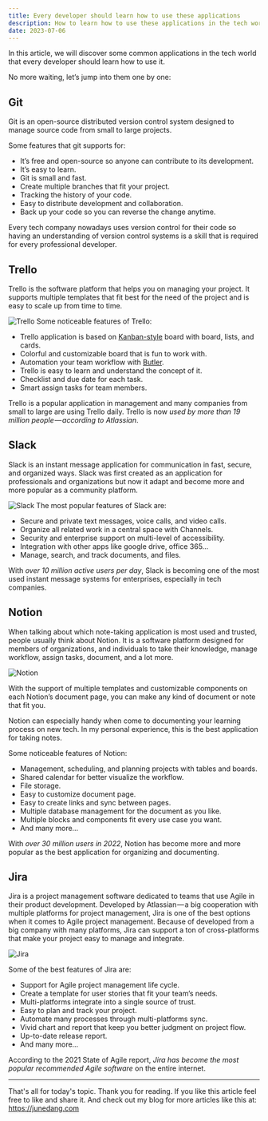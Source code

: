 ```yaml
---
title: Every developer should learn how to use these applications
description: How to learn how to use these applications in the tech world
date: 2023-07-06
---
```


In this article, we will discover some common applications in the tech world that every developer should learn how to use it.

No more waiting, let’s jump into them one by one:

## Git
Git is an open-source distributed version control system designed to manage source code from small to large projects.

Some features that git supports for:

- It’s free and open-source so anyone can contribute to its development.
- It’s easy to learn.
- Git is small and fast.
- Create multiple branches that fit your project.
- Tracking the history of your code.
- Easy to distribute development and collaboration.
- Back up your code so you can reverse the change anytime.

Every tech company nowadays uses version control for their code so having an understanding of version control systems is a skill that is required for every professional developer.

## Trello
Trello is the software platform that helps you on managing your project. It supports multiple templates that fit best for the need of the project and is easy to scale up from time to time.

![Trello](https://dev-to-uploads.s3.amazonaws.com/uploads/articles/u4xjjsj6b79uhvx0du3d.png)
Some noticeable features of Trello:

- Trello application is based on [Kanban-style](https://en.wikipedia.org/wiki/Kanban_board) board with board, lists, and cards.
- Colorful and customizable board that is fun to work with.
- Automation your team workflow with [Butler](https://blog.trello.com/butler-power-up-trello-automation).
- Trello is easy to learn and understand the concept of it.
- Checklist and due date for each task.
- Smart assign tasks for team members.

Trello is a popular application in management and many companies from small to large are using Trello daily. Trello is now _used by more than 19 million people — according to Atlassian_.

## Slack

Slack is an instant message application for communication in fast, secure, and organized ways. Slack was first created as an application for professionals and organizations but now it adapt and become more and more popular as a community platform.

![Slack](https://dev-to-uploads.s3.amazonaws.com/uploads/articles/6obm6q7c2miupz8xvtdf.jpg)
The most popular features of Slack are:

- Secure and private text messages, voice calls, and video calls.
- Organize all related work in a central space with Channels.
- Security and enterprise support on multi-level of accessibility.
- Integration with other apps like google drive, office 365…
- Manage, search, and track documents, and files.

With _over 10 million active users per day_, Slack is becoming one of the most used instant message systems for enterprises, especially in tech companies.

## Notion

When talking about which note-taking application is most used and trusted, people usually think about Notion. It is a software platform designed for members of organizations, and individuals to take their knowledge, manage workflow, assign tasks, document, and a lot more.

![Notion](https://dev-to-uploads.s3.amazonaws.com/uploads/articles/kn08sipfb734rz0rjfiz.png)

With the support of multiple templates and customizable components on each Notion’s document page, you can make any kind of document or note that fit you.

Notion can especially handy when come to documenting your learning process on new tech. In my personal experience, this is the best application for taking notes.

Some noticeable features of Notion:

- Management, scheduling, and planning projects with tables and boards.
- Shared calendar for better visualize the workflow.
- File storage.
- Easy to customize document page.
- Easy to create links and sync between pages.
- Multiple database management for the document as you like.
- Multiple blocks and components fit every use case you want.
- And many more…

With _over 30 million users in 2022_, Notion has become more and more popular as the best application for organizing and documenting.

## Jira
Jira is a project management software dedicated to teams that use Agile in their product development. Developed by Atlassian — a big cooperation with multiple platforms for project management, Jira is one of the best options when it comes to Agile project management. Because of developed from a big company with many platforms, Jira can support a ton of cross-platforms that make your project easy to manage and integrate.

![Jira](https://dev-to-uploads.s3.amazonaws.com/uploads/articles/szjn0etftkct5frfef79.png)

Some of the best features of Jira are:

- Support for Agile project management life cycle.
- Create a template for user stories that fit your team’s needs.
- Multi-platforms integrate into a single source of trust.
- Easy to plan and track your project.
- Automate many processes through multi-platforms sync.
- Vivid chart and report that keep you better judgment on project flow.
- Up-to-date release report.
- And many more…

According to the 2021 State of Agile report, _Jira has become the most popular recommended Agile software_ on the entire internet.

---
That's all for today's topic. Thank you for reading.
If you like this article feel free to like and share it. And check out my blog for more articles like this at: https://junedang.com